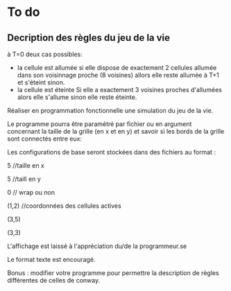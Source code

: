 # **To do**

## Decription des règles du jeu de la vie

à T=0 deux cas possibles:

- la cellule est allumée
  si elle dispose de exactement 2 cellules allumée dans son voisinnage proche (8 voisines) allors elle reste allumée à T+1 et s'éteint sinon.
- la cellule est éteinte
  Si elle a exactement 3 voisines proches d'allumées alors elle s'allume sinon elle reste éteinte.

Réaliser en programmation fonctionnelle une simulation du jeu de la vie.

Le programme pourra être paramétré par fichier ou en argument concernant la taille de la grille (en x et en y) et savoir si les bords de la grille sont connectés entre eux:

Les configurations de base seront stockées dans des fichiers au format :

5 //taille en x

5 //taill en y

0 // wrap ou non

(1,2) //coordonnées des cellules actives

(3,5)

(3,3)

L'affichage est laissé à l'appréciation du/de la programmeur.se

Le format texte est encouragé.

Bonus : modifier votre programme pour permettre la description de règles différentes de celles de conway.
